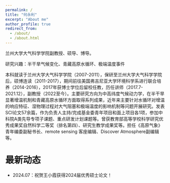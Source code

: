 ```yaml
---
permalink: /
title: "何永利"
excerpt: "About me"
author_profile: true
redirect_from: 
  - /about/
  - /about.html
---
```


兰州大学大气科学学院副教授、硕导、博导。

研究兴趣：半干旱气候变化、青藏高原水循环、极端温度事件

本科就读于兰州大学大气科学学院（2007-2011），保研至兰州大学大气科学学院后，硕博连读（2011-2017），期间前往美国弗吉尼亚大学环境科学系进行联合培养（2014-2016），2017年获博士学位后留校任教，历任讲师（2017.7-2021.12），副教授（2022至今）。主要研究方向为中高纬度气候动力学，在半干旱显著增温机制和青藏高原水循环方面取得系列成果，近年来主要针对水循环对增温的响应特征、湿物理过程对大气阻塞和极端温度的影响机制等问题开展研究。发表SCI论文57余篇，作为负责人主持/完成基金委青年项目和面上项目各1项，参加中科院A类先导专项子课题、重点研发计划课题等。曾获教育部高等学校科学研究优秀成果奖自然科学二等奖（排名第四）、研究生教学成果奖等。担任《高原气象》青年编委副秘书长、remote sensing 客座编辑、Discover Atmosphere副编辑等。

最新动态
======
- 2024.07：祝贺王小霞获得2024届优秀硕士论文！

